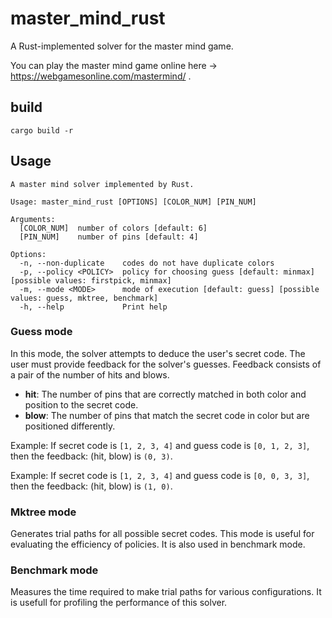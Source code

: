 # master_mind_rust
A Rust-implemented solver for the master mind game.

You can play the master mind game online here → https://webgamesonline.com/mastermind/ .

## build

```shell
cargo build -r
```

## Usage 

```
A master mind solver implemented by Rust.

Usage: master_mind_rust [OPTIONS] [COLOR_NUM] [PIN_NUM]

Arguments:
  [COLOR_NUM]  number of colors [default: 6]
  [PIN_NUM]    number of pins [default: 4]

Options:
  -n, --non-duplicate    codes do not have duplicate colors
  -p, --policy <POLICY>  policy for choosing guess [default: minmax] [possible values: firstpick, minmax]
  -m, --mode <MODE>      mode of execution [default: guess] [possible values: guess, mktree, benchmark]
  -h, --help             Print help
```

### Guess mode

In this mode, the solver attempts to deduce the user's secret code. The user must provide feedback for the solver's guesses. Feedback consists of a pair of the number of hits and blows.

- **hit**: The number of pins that are correctly matched in both color and position to the secret code.
- **blow**: The number of pins that match the secret code in color but are positioned differently.

Example: If secret code is `[1, 2, 3, 4]` and guess code is `[0, 1, 2, 3]`, then the feedback: (hit, blow) is `(0, 3)`.

Example: If secret code is `[1, 2, 3, 4]` and guess code is `[0, 0, 3, 3]`, then the feedback: (hit, blow) is `(1, 0)`.


### Mktree mode

Generates trial paths for all possible secret codes. This mode is useful for evaluating the efficiency of policies. It is also used in benchmark mode.

### Benchmark mode

Measures the time required to make trial paths for various configurations. It is usefull for profiling the performance of this solver.
